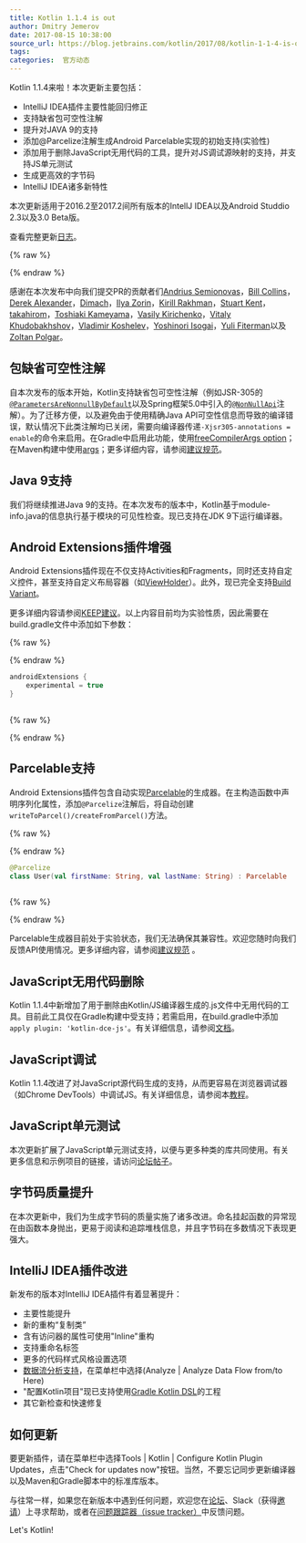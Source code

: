```yaml
---
title: Kotlin 1.1.4 is out
author: Dmitry Jemerov
date: 2017-08-15 10:38:00
source_url: https://blog.jetbrains.com/kotlin/2017/08/kotlin-1-1-4-is-out/
tags: 
categories:  官方动态
---
```



Kotlin 1.1.4来啦！本次更新主要包括：
  
 * IntelliJ IDEA插件主要性能回归修正  
 * 支持缺省包可空性注解  
 * 提升对JAVA 9的支持  
 * 添加@Parcelize注解生成Android Parcelable实现的初始支持(实验性)  
 * 添加用于删除JavaScript无用代码的工具，提升对JS调试源映射的支持，并支持JS单元测试  
 * 生成更高效的字节码
 * IntelliJ IDEA诸多新特性   

本次更新适用于2016.2至2017.2间所有版本的IntellJ IDEA以及Android Studdio 2.3以及3.0 Beta版。

查看完整更新[日志](https://github.com/JetBrains/kotlin/blob/1.1.4/ChangeLog.md)。

{% raw %}
<p><span id="more-5184"></span></p>
{% endraw %}

感谢在本次发布中向我们提交PR的贡献者们[Andrius Semionovas](https://github.com/neworld)，[Bill Collins](https://github.com/mrginglymus)，[Derek Alexander](https://github.com/alexanderdr)，[Dimach](https://github.com/Dimach)，[Ilya Zorin](https://github.com/geralt-encore)，[Kirill Rakhman](https://github.com/cypressious)，[Stuart Kent](https://github.com/stkent)，[takahirom](https://github.com/takahirom)，[Toshiaki Kameyama](https://github.com/t-kameyama)，[Vasily Kirichenko](https://github.com/vasily-kirichenko)，[Vitaly Khudobakhshov](https://github.com/khud)，[Vladimir Koshelev](https://github.com/vedun-z)，[Yoshinori Isogai](https://github.com/shiraji)，[Yuli Fiterman](https://github.com/fitermay)以及[Zoltan Polgar](https://github.com/Pozo)。  

## 包缺省可空性注解

自本次发布的版本开始，Kotlin支持缺省包可空性注解（例如JSR-305的[```@ParametersAreNonnullByDefault```](http://static.javadoc.io/com.google.code.findbugs/jsr305/3.0.1/javax/annotation/ParametersAreNonnullByDefault.html)以及Spring框架5.0中引入的[```@NonNullApi```](https://github.com/spring-projects/spring-framework/blob/master/spring-core/src/main/java/org/springframework/lang/NonNullApi.java)注解）。为了迁移方便，以及避免由于使用精确Java API可空性信息而导致的编译错误，默认情况下此类注解均已关闭，需要向编译器传递```-Xjsr305-annotations = enable```的命令来启用。在Gradle中启用此功能，使用[freeCompilerArgs option](http://kotlinlang.org/docs/reference/using-gradle.html#attributes-common-for-jvm-and-js)； 在Maven构建中使用[args](http://kotlinlang.org/docs/reference/using-maven.html#attributes-common-for-jvm-and-js)；更多详细内容，请参阅[建议规范](https://github.com/Kotlin/KEEP/pull/78)。

## Java 9支持

我们将继续推进Java 9的支持。在本次发布的版本中，Kotlin基于module-info.java的信息执行基于模块的可见性检查。现已支持在JDK 9下运行编译器。

## Android Extensions插件增强

Android Extensions插件现在不仅支持Activities和Fragments，同时还支持自定义控件，甚至支持自定义布局容器（如[ViewHolder](https://developer.android.com/reference/android/support/v7/widget/RecyclerView.ViewHolder.html)）。此外，现已完全支持[Build Variant](https://developer.android.com/studio/build/build-variants.html)。  

更多详细内容请参阅[KEEP建议](https://github.com/Kotlin/KEEP/blob/master/proposals/android-extensions-entity-caching.md)。以上内容目前均为实验性质，因此需要在build.gradle文件中添加如下参数：

{% raw %}
<p></p>
{% endraw %}

```kotlin
androidExtensions {
    experimental = true
}
 
```

{% raw %}
<p></p>
{% endraw %}

## Parcelable支持

Android Extensions插件包含自动实现[Parcelable](https://developer.android.com/reference/android/os/Parcelable.html)的生成器。在主构造函数中声明序列化属性，添加```@Parcelize```注解后，将自动创建```writeToParcel()/createFromParcel()```方法。

{% raw %}
<p></p>
{% endraw %}

```kotlin
@Parcelize
class User(val firstName: String, val lastName: String) : Parcelable
 
```

{% raw %}
<p></p>
{% endraw %}

Parcelable生成器目前处于实验状态，我们无法确保其兼容性。欢迎您随时向我们反馈API使用情况。更多详细内容，请参阅[建议规范](https://github.com/Kotlin/KEEP/blob/master/proposals/extensions/android-parcelable.md) 。

## JavaScript无用代码删除

Kotlin 1.1.4中新增加了用于删除由Kotlin/JS编译器生成的.js文件中无用代码的工具。目前此工具仅在Gradle构建中受支持；若需启用，在build.gradle中添加```apply plugin: 'kotlin-dce-js'```。有关详细信息，请参阅[文档](https://kotlinlang.org/docs/reference/javascript-dce.html)。
## JavaScript调试

Kotlin 1.1.4改进了对JavaScript源代码生成的支持，从而更容易在浏览器调试器（如Chrome DevTools）中调试JS。有关详细信息，请参阅本[教程](https://kotlinlang.org/docs/tutorials/javascript/debugging-javascript/debugging-javascript.html)。
## JavaScript单元测试

本次更新扩展了JavaScript单元测试支持，以便与更多种类的库共同使用。有关更多信息和示例项目的链接，请访问[论坛帖子](https://discuss.kotlinlang.org/t/unit-testing-in-kotlin-js/3943)。
## 字节码质量提升

在本次更新中，我们为生成字节码的质量实施了诸多改进。命名挂起函数的异常现在由函数本身抛出，更易于阅读和追踪堆栈信息，并且字节码在多数情况下表现更强大。

## IntelliJ IDEA插件改进

新发布的版本对IntelliJ IDEA插件有着显著提升：

* 主要性能提升
* 新的重构“复制类”  
* 含有访问器的属性可使用"Inline"重构
* 支持重命名标签
* 更多的代码样式风格设置选项
* [数据流分析支持](https://www.jetbrains.com/help/idea/analyzing-data-flow.html)，在菜单栏中选择(Analyze | Analyze Data Flow from/to Here)
* "配置Kotlin项目"现已支持使用[Gradle Kotlin DSL](https://github.com/gradle/kotlin-dsl)的工程
* 其它新检查和快速修复

## 如何更新

要更新插件，请在菜单栏中选择Tools | Kotlin | Configure Kotlin Plugin Updates，点击"Check for updates now"按钮。当然，不要忘记同步更新编译器以及Maven和Gradle脚本中的标准库版本。  

与往常一样，如果您在新版本中遇到任何问题，欢迎您在[论坛](https://discuss.kotlinlang.org/)、Slack（获得[邀请](http://slack.kotlinlang.org/)）上寻求帮助，或者在[问题跟踪器（issue tracker）](https://youtrack.jetbrains.com/issues/KT)中反馈问题。  

Let's Kotlin!
